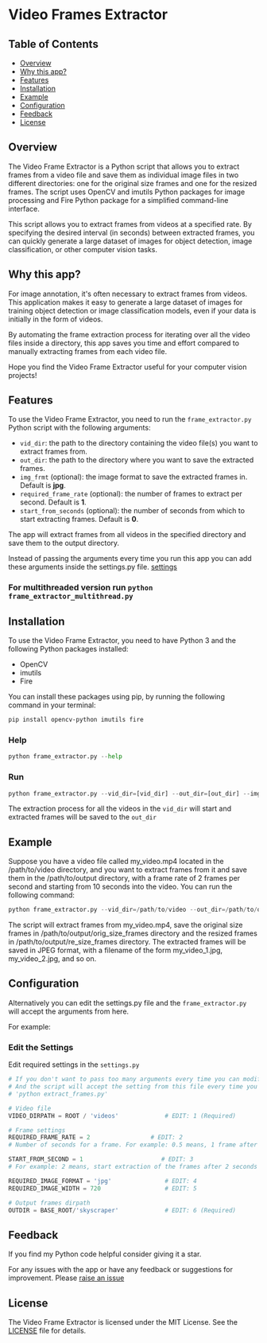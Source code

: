 # Video Frames Extractor

## Table of Contents

- [Overview](https://github.com/CodingMantras/video-frames-extractor#overview)
- [Why this app?](https://github.com/CodingMantras/video-frames-extractor#why-this-app)
- [Features](https://github.com/CodingMantras/video-frames-extractor#features)
- [Installation](https://github.com/CodingMantras/video-frames-extractor#installation)
- [Example](https://github.com/CodingMantras/video-frames-extractor#example)
- [Configuration](https://github.com/CodingMantras/video-frames-extractor#configuration)
- [Feedback](https://github.com/CodingMantras/video-frames-extractor#feedback)
- [License](https://github.com/CodingMantras/video-frames-extractor#license)

## Overview

The Video Frame Extractor is a Python script that allows you to extract frames from a video file and save them as individual image files in two different directories: one for the original size frames and one for the resized frames. The script uses OpenCV and imutils Python packages for image processing and Fire Python package for a simplified command-line interface.

This script allows you to extract frames from videos at a specified rate. By specifying the desired interval (in seconds) between extracted frames, you can quickly generate a large dataset of images for object detection, image classification, or other computer vision tasks.

## Why this app?

For image annotation, it's often necessary to extract frames from videos. This application makes it easy to generate a large dataset of images for training object detection or image classification models, even if your data is initially in the form of videos.

By automating the frame extraction process for iterating over all the video files inside a directory, this app saves you time and effort compared to manually extracting frames from each video file.

Hope you find the Video Frame Extractor useful for your computer vision projects!

## Features

To use the Video Frame Extractor, you need to run the `frame_extractor.py` Python script with the following arguments:

- `vid_dir`: the path to the directory containing the video file(s) you want to extract frames from.
- `out_dir`: the path to the directory where you want to save the extracted frames.
- `img_frmt` (optional): the image format to save the extracted frames in. Default is **jpg**.
- `required_frame_rate` (optional): the number of frames to extract per second. Default is **1**.
- `start_from_seconds` (optional): the number of seconds from which to start extracting frames. Default is **0**.

The app will extract frames from all videos in the specified directory and save them to the output directory.

Instead of passing the arguments every time you run this app you can add these arguments inside the settings.py file. [settings](https://github.com/CodingMantras/video-frames-extractor#edit-the-settings)

### For multithreaded version run `python frame_extractor_multithread.py`

## Installation

To use the Video Frame Extractor, you need to have Python 3 and the following Python packages installed:

- OpenCV
- imutils
- Fire

You can install these packages using pip, by running the following command in your terminal:

```bash
pip install opencv-python imutils fire
```

### Help

```python
python frame_extractor.py --help
```

### Run

```python
python frame_extractor.py --vid_dir=[vid_dir] --out_dir=[out_dir] --img_frmt=[img_frmt] --required_frame_rate=[required_frame_rate] --start_from_seconds=[start_from_seconds]
```

The extraction process for all the videos in the `vid_dir` will start and extracted frames will be saved to the `out_dir`

## Example

Suppose you have a video file called my_video.mp4 located in the /path/to/video directory, and you want to extract frames from it and save them in the /path/to/output directory, with a frame rate of 2 frames per second and starting from 10 seconds into the video. You can run the following command:

```python
python frame_extractor.py --vid_dir=/path/to/video --out_dir=/path/to/output --required_frame_rate=2 --start_from_seconds=10
```

The script will extract frames from my_video.mp4, save the original size frames in /path/to/output/orig_size_frames directory and the resized frames in /path/to/output/re_size_frames directory. The extracted frames will be saved in JPEG format, with a filename of the form my_video_1.jpg, my_video_2.jpg, and so on.

## Configuration

Alternatively you can edit the settings.py file and the `frame_extractor.py` will accept the arguments from here.

For example:

### Edit the Settings

Edit required settings in the `settings.py`

```python
# If you don't want to pass too many arguments every time you can modify the settings here.
# And the script will accept the setting from this file every time you run
# 'python extract_frames.py'

# Video file
VIDEO_DIRPATH = ROOT / 'videos'             # EDIT: 1 (Required)

# Frame settings
REQUIRED_FRAME_RATE = 2                 # EDIT: 2
# Number of seconds for a frame. For example: 0.5 means, 1 frame after 0.5 seconds pass

START_FROM_SECOND = 1                      # EDIT: 3
# For example: 2 means, start extraction of the frames after 2 seconds of the video is passed.

REQUIRED_IMAGE_FORMAT = 'jpg'               # EDIT: 4
REQUIRED_IMAGE_WIDTH = 720                  # EDIT: 5

# Output frames dirpath
OUTDIR = BASE_ROOT/'skyscraper'             # EDIT: 6 (Required)
```

## Feedback

If you find my Python code helpful consider giving it a star.

For any issues with the app or have any feedback or suggestions for improvement. Please [raise an issue](https://github.com/CodingMantras/video-frames-extractor/issues)

## License

The Video Frame Extractor is licensed under the MIT License. See the [LICENSE](https://github.com/CodingMantras/video-frames-extractor/blob/master/LICENSE) file for details.
